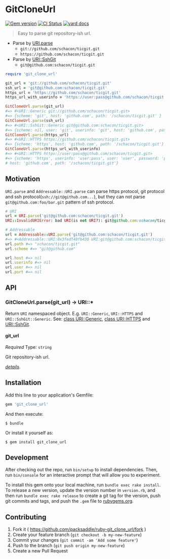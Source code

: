 # GitCloneUrl

[![Gem version][gem-image]][gem-url] [![CI Status][ci-image]][ci-url] [![yard docs][docs-image]][docs-url]

> Easy to parse git repository-ish url.

* Parse by [URI.parse](http://ruby-doc.org/stdlib-2.2.3/libdoc/uri/rdoc/URI.html#method-c-parse)
    * `git://github.com/schacon/ticgit.git`
    * `https://github.com/schacon/ticgit.git`
* Parse by [URI::SshGit](https://rubygems.org/gems/uri-ssh_git)
    * `git@github.com:schacon/ticgit.git`


```ruby
require 'git_clone_url'

git_url = 'git://github.com/schacon/ticgit.git'
ssh_url = 'git@github.com:schacon/ticgit.git'
https_url = 'https://github.com/schacon/ticgit.git'
https_url_with_userinfo = 'https://user:pass@github.com/schacon/ticgit.git'

GitCloneUrl.parse(git_url)
#=> #<URI::Generic git://github.com/schacon/ticgit.git>
#=> {scheme: 'git', host: 'github.com', path: '/schacon/ticgit.git' }
GitCloneUrl.parse(ssh_url)
#=> #<URI::SshGit::Generic git@github.com:schacon/ticgit.git>
#=> {scheme: nil, user: 'git', userinfo: 'git', host: 'github.com', path: 'schacon/ticgit.git' }
GitCloneUrl.parse(https_url)
#=> #<URI::HTTPS https://github.com/schacon/ticgit.git>
#=> {scheme: 'https', host: 'github.com', path: '/schacon/ticgit.git'}
GitCloneUrl.parse(https_url_with_userinfo)
#=> #<URI::HTTPS https://user:pass@github.com/schacon/ticgit.git>
#=> {scheme: 'https', userinfo: 'user:pass', user: 'user', password: 'pass',
# host: 'github.com', path: '/schacon/ticgit.git'}
```

## Motivation

`URI.parse` and `Addressable::URI.parse`
can parse https protocol, git protocol and ssh protocol(`ssh://git@github.com...`),
but they can not parse `git@github.com:foo/bar.git` pattern of ssh protocol.

```ruby
# URI
url = URI.parse('git@github.com:schacon/ticgit.git')
URI::InvalidURIError: bad URI(is not URI?): git@github.com:schacon/ticgit.git

# Addressable
url = Addressable::URI.parse('git@github.com:schacon/ticgit.git')
#=> #<Addressable::URI:0x3fedf48fb430 URI:git@github.com:schacon/ticgit.git>
url.path #=> "schacon/ticgit.git"
url.scheme #=> "git@github.com"

url.host #=> nil
url.userinfo #=> nil
url.user #=> nil
url.port #=> nil
```


## API

### GitCloneUrl.parse(git_url) -> URI::*

Return `URI` namespaced object.
E.g. `URI::Generic`, `URI::HTTPS` and `URI::SshGit::Generic`.
See: [class URI::Generic](http://docs.ruby-lang.org/en/2.2.0/URI/Generic.html), [class URI::HTTPS](http://docs.ruby-lang.org/en/2.2.0/URI/HTTPS.html) and [URI::SshGit](https://github.com/packsaddle/ruby-uri-ssh_git).


#### git_url

*Required*
Type: `string`

Git repository-ish url.

*[details][docs-url]*.


## Installation

Add this line to your application's Gemfile:

```ruby
gem 'git_clone_url'
```

And then execute:

    $ bundle

Or install it yourself as:

    $ gem install git_clone_url

## Development

After checking out the repo, run `bin/setup` to install dependencies. Then, run `bin/console` for an interactive prompt that will allow you to experiment.

To install this gem onto your local machine, run `bundle exec rake install`. To release a new version, update the version number in `version.rb`, and then run `bundle exec rake release` to create a git tag for the version, push git commits and tags, and push the `.gem` file to [rubygems.org](https://rubygems.org).

## Contributing

1. Fork it ( https://github.com/packsaddle/ruby-git_clone_url/fork )
2. Create your feature branch (`git checkout -b my-new-feature`)
3. Commit your changes (`git commit -am 'Add some feature'`)
4. Push to the branch (`git push origin my-new-feature`)
5. Create a new Pull Request

[ci-url]: https://circleci.com/gh/packsaddle/ruby-git_clone_url
[ci-image]: https://img.shields.io/circleci/build/github/packsaddle/ruby-git_clone_url?style=flat-square
[gem-url]: https://rubygems.org/gems/git_clone_url
[gem-image]: http://img.shields.io/gem/v/git_clone_url.svg?style=flat-square
[docs-url]: http://www.rubydoc.info/gems/git_clone_url
[docs-image]: https://img.shields.io/badge/yard-docs-blue.svg?style=flat-square
